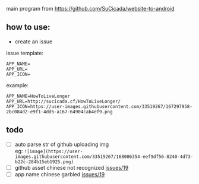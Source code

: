 main program from https://github.com/SuCicada/website-to-android

## how to use:
- create an issue


issue template:  
```
APP_NAME=
APP_URL=
APP_ICON=
```
example:  
```properties
APP_NAME=HowToLiveLonger
APP_URL=http://sucicada.cf/HowToLiveLonger/
APP_ICON=https://user-images.githubusercontent.com/33519267/167297958-2bc084d2-e9f1-4dd5-a167-64904cab4ef9.png
```

## todo 
- [ ] auto parse str of github uploading img  
      eg: `![image](https://user-images.githubusercontent.com/33519267/168006354-eef9df56-8240-4d73-b22c-284b15eb1925.png)`
- [ ] github asset chinese not recognized [issues/19](https://github.com/SuCicada/test-github-action/issues/19)
- [ ] app name chinese garbled [issues/19](https://github.com/SuCicada/test-github-action/issues/19)
